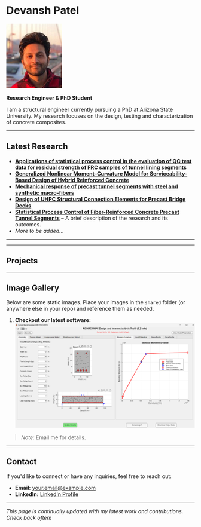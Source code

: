 # Devansh Patel

![Devansh Patel](./Devansh%20Patel.jpg)

**Research Engineer & PhD Student**

I am a structural engineer currently pursuing a PhD at Arizona State University. My research focuses on the design, testing and characterization of concrete composites.

---

## Latest Research

- **[Applications of statistical process control in the evaluation of QC test data for residual strength of FRC samples of tunnel lining segments](https://link.springer.com/chapter/10.1007/978-3-030-58482-5_72)**
- **[Generalized Nonlinear Moment–Curvature Model for Serviceability-Based Design of Hybrid Reinforced Concrete](https://ascelibrary.org/doi/abs/10.1061/JSENDH.STENG-12235)**
- **[Mechanical response of precast tunnel segments with steel and synthetic macro-fibers](https://www.sciencedirect.com/science/article/abs/pii/S0958946523003773)**
- **[Design of UHPC Structural Connection Elements for Precast Bridge Decks](https://link.springer.com/chapter/10.1007/978-3-031-70145-0_35)**
- **[Statistical Process Control of Fiber-Reinforced Concrete Precast Tunnel Segments](https://www.concrete.org/publications/internationalconcreteabstractsportal/m/details/id/51740373)** – A brief description of the research and its outcomes.
- *More to be added...*

---
<!-- 
## Software Links

- **[Software Tool 1](#)** – Short description of the tool and its features.  
- **[Software Tool 2](#)** – Short description of the tool and its features.  
- *More tools coming soon...*
-->
---

## Projects
<!-- 
- **[Project Name 1](#)** – Overview of the project and its objectives.  
- **[Project Name 2](#)** – Overview of the project and its objectives.  
- *Stay tuned for updates...*
-->
---

## Image Gallery

Below are some static images. Place your images in the `shared` folder (or anywhere else in your repo) and reference them as needed.

1. **Checkout our latest software:**  
   ![Image One](./shared/photo3.png)

> *Note:* Email me for details.

---

## Contact

If you'd like to connect or have any inquiries, feel free to reach out:  
- **Email:** [your.email@example.com](mailto:your.dpatel52@asu.edu)  
- **LinkedIn:** [LinkedIn Profile](https://www.linkedin.com/in/devanshpatl/)

---

*This page is continually updated with my latest work and contributions. Check back often!*
